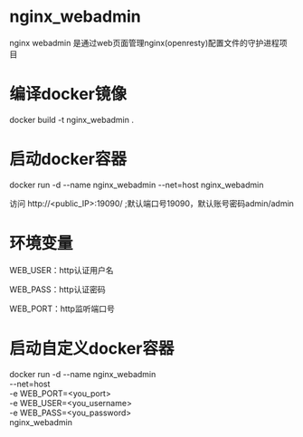 # nginx_webadmin
nginx webadmin 是通过web页面管理nginx(openresty)配置文件的守护进程项目

# 编译docker镜像
docker build -t nginx_webadmin .

# 启动docker容器
docker run -d --name nginx_webadmin --net=host nginx_webadmin

访问 http://<public_IP>:19090/ ;默认端口号19090，默认账号密码admin/admin

# 环境变量
  WEB_USER：http认证用户名 
  
  WEB_PASS：http认证密码 
  
  WEB_PORT：http监听端口号 

# 启动自定义docker容器
docker run -d --name nginx_webadmin \
     --net=host \
     -e WEB_PORT=<you_port> \
     -e WEB_USER=<you_username> \
     -e WEB_PASS=<you_password> \
     nginx_webadmin
     
     
